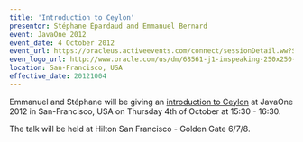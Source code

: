 ```yaml
---
title: 'Introduction to Ceylon'
presentor: Stéphane Épardaud and Emmanuel Bernard
event: JavaOne 2012
event_date: 4 October 2012
event_url: https://oracleus.activeevents.com/connect/sessionDetail.ww?SESSION_ID=4025
even_logo_url: http://www.oracle.com/us/dm/68561-j1-imspeaking-250x250-1689816.gif?ssSourceSiteId=javaone
location: San-Francisco, USA
effective_date: 20121004
---
```

Emmanuel and Stéphane will be giving an [introduction to Ceylon](https://oracleus.activeevents.com/connect/sessionDetail.ww?SESSION_ID=4025)
at JavaOne 2012 in San-Francisco, USA on Thursday 4th of October at 15:30 - 16:30.

The talk will be held at Hilton San Francisco - Golden Gate 6/7/8.
